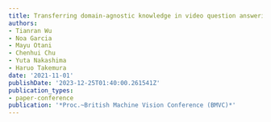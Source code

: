 ```yaml
---
title: Transferring domain-agnostic knowledge in video question answering
authors:
- Tianran Wu
- Noa Garcia
- Mayu Otani
- Chenhui Chu
- Yuta Nakashima
- Haruo Takemura
date: '2021-11-01'
publishDate: '2023-12-25T01:40:00.261541Z'
publication_types:
- paper-conference
publication: '*Proc.~British Machine Vision Conference (BMVC)*'
---
```


